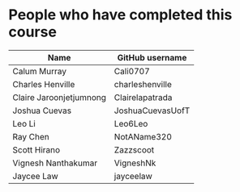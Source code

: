 # People who have completed this course
| Name                     | GitHub username       |
| ------------------------ | --------------------- |
| Calum Murray             | Cali0707              | 
| Charles Henville	       | charleshenville	   |
| Claire Jaroonjetjumnong  | Clairelapatrada       |
| Joshua Cuevas            | JoshuaCuevasUofT      | 
| Leo Li                   | Leo6Leo               |
| Ray Chen                 | NotAName320           |
| Scott Hirano             | Zazzscoot             | 
| Vignesh Nanthakumar      | VigneshNk             | 
| Jaycee Law               | jayceelaw             | 
